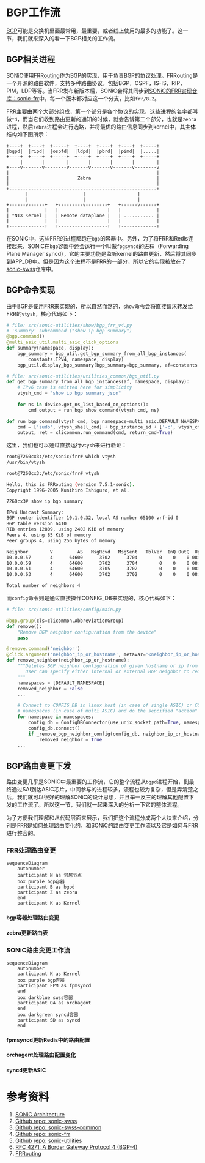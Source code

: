 # BGP工作流

[BGP][BGP]可能是交换机里面最常用，最重要，或者线上使用的最多的功能了。这一节，我们就来深入的看一下BGP相关的工作流。

## BGP相关进程

SONiC使用[FRRouting][FRRouting]作为BGP的实现，用于负责BGP的协议处理。FRRouting是一个开源的路由软件，支持多种路由协议，包括BGP，OSPF，IS-IS，RIP，PIM，LDP等等。当FRR发布新版本后，SONiC会将其同步到[SONiC的FRR实现仓库：sonic-frr][SONiCFRR]中，每一个版本都对应这一个分支，比如`frr/8.2`。

FRR主要由两个大部分组成，第一个部分是各个协议的实现，这些进程的名字都叫做`*d`，而当它们收到路由更新的通知的时候，就会告诉第二个部分，也就是`zebra`进程，然后`zebra`进程会进行选路，并将最优的路由信息同步到kernel中，其主体结构如下图所示：

```
+----+  +----+  +-----+  +----+  +----+  +----+  +-----+
|bgpd|  |ripd|  |ospfd|  |ldpd|  |pbrd|  |pimd|  |.....|
+----+  +----+  +-----+  +----+  +----+  +----+  +-----+
     |       |        |       |       |       |        |
+----v-------v--------v-------v-------v-------v--------v
|                                                      |
|                         Zebra                        |
|                                                      |
+------------------------------------------------------+
       |                    |                   |
       |                    |                   |
+------v------+   +---------v--------+   +------v------+
|             |   |                  |   |             |
| *NIX Kernel |   | Remote dataplane |   | ........... |
|             |   |                  |   |             |
+-------------+   +------------------+   +-------------+
```

在SONiC中，这些FRR的进程都跑在`bgp`的容器中。另外，为了将FRR和Redis连接起来，SONiC在`bgp`容器中还会运行一个叫做`fpgsyncd`的进程（Forwarding Plane Manager syncd），它的主要功能是监听kernel的路由更新，然后将其同步到APP_DB中。但是因为这个进程不是FRR的一部分，所以它的实现被放在了[sonic-swss][SONiCSWSS]仓库中。

## BGP命令实现

由于BGP是使用FRR来实现的，所以自然而然的，`show`命令会将直接请求转发给FRR的`vtysh`，核心代码如下：

```python
# file: src/sonic-utilities/show/bgp_frr_v4.py
# 'summary' subcommand ("show ip bgp summary")
@bgp.command()
@multi_asic_util.multi_asic_click_options
def summary(namespace, display):
    bgp_summary = bgp_util.get_bgp_summary_from_all_bgp_instances(
        constants.IPV4, namespace, display)
    bgp_util.display_bgp_summary(bgp_summary=bgp_summary, af=constants.IPV4)

# file: src/sonic-utilities/utilities_common/bgp_util.py
def get_bgp_summary_from_all_bgp_instances(af, namespace, display):
    # IPv6 case is emitted here for simplicity
    vtysh_cmd = "show ip bgp summary json"
    
    for ns in device.get_ns_list_based_on_options():
        cmd_output = run_bgp_show_command(vtysh_cmd, ns)

def run_bgp_command(vtysh_cmd, bgp_namespace=multi_asic.DEFAULT_NAMESPACE, vtysh_shell_cmd=constants.VTYSH_COMMAND):
    cmd = ['sudo', vtysh_shell_cmd] + bgp_instance_id + ['-c', vtysh_cmd]
    output, ret = clicommon.run_command(cmd, return_cmd=True)
```

这里，我们也可以通过直接运行`vtysh`来进行验证：

```bash
root@7260cx3:/etc/sonic/frr# which vtysh
/usr/bin/vtysh

root@7260cx3:/etc/sonic/frr# vtysh

Hello, this is FRRouting (version 7.5.1-sonic).
Copyright 1996-2005 Kunihiro Ishiguro, et al.

7260cx3# show ip bgp summary

IPv4 Unicast Summary:
BGP router identifier 10.1.0.32, local AS number 65100 vrf-id 0
BGP table version 6410
RIB entries 12809, using 2402 KiB of memory
Peers 4, using 85 KiB of memory
Peer groups 4, using 256 bytes of memory

Neighbor        V         AS   MsgRcvd   MsgSent   TblVer  InQ OutQ  Up/Down State/PfxRcd   PfxSnt
10.0.0.57       4      64600      3702      3704        0    0    0 08:15:03         6401     6406
10.0.0.59       4      64600      3702      3704        0    0    0 08:15:03         6401     6406
10.0.0.61       4      64600      3705      3702        0    0    0 08:15:03         6401     6406
10.0.0.63       4      64600      3702      3702        0    0    0 08:15:03         6401     6406

Total number of neighbors 4
```

而`config`命令则是通过直接操作CONFIG_DB来实现的，核心代码如下：

```python
# file: src/sonic-utilities/config/main.py

@bgp.group(cls=clicommon.AbbreviationGroup)
def remove():
    "Remove BGP neighbor configuration from the device"
    pass

@remove.command('neighbor')
@click.argument('neighbor_ip_or_hostname', metavar='<neighbor_ip_or_hostname>', required=True)
def remove_neighbor(neighbor_ip_or_hostname):
    """Deletes BGP neighbor configuration of given hostname or ip from devices
       User can specify either internal or external BGP neighbor to remove
    """
    namespaces = [DEFAULT_NAMESPACE]
    removed_neighbor = False
    ...

    # Connect to CONFIG_DB in linux host (in case of single ASIC) or CONFIG_DB in all the
    # namespaces (in case of multi ASIC) and do the sepcified "action" on the BGP neighbor(s)
    for namespace in namespaces:
        config_db = ConfigDBConnector(use_unix_socket_path=True, namespace=namespace)
        config_db.connect()
        if _remove_bgp_neighbor_config(config_db, neighbor_ip_or_hostname):
            removed_neighbor = True
    ...
```

## BGP路由变更下发

路由变更几乎是SONiC中最重要的工作流，它的整个流程从`bgpd`进程开始，到最终通过SAI到达ASIC芯片，中间参与的进程较多，流程也较为复杂，但是弄清楚之后，我们就可以很好的理解SONiC的设计思想，并且举一反三的理解其他配置下发的工作流了。所以这一节，我们就一起来深入的分析一下它的整体流程。

为了方便我们理解和从代码层面来展示，我们把这个流程分成两个大块来介绍，分别是FRR是如何处理路由变化的，和SONiC的路由变更工作流以及它是如何与FRR进行整合的。

### FRR处理路由变更

```mermaid
sequenceDiagram
    autonumber
    participant N as 邻居节点
    box purple bgp容器
    participant B as bgpd
    participant Z as zebra
    end
    participant K as Kernel
```


#### bgp容器处理路由变更

#### zebra更新路由表

### SONiC路由变更工作流

```mermaid
sequenceDiagram
    autonumber
    participant K as Kernel
    box purple bgp容器
    participant FPM as fpmsyncd
    end
    box darkblue swss容器
    participant OA as orchagent
    end
    box darkgreen syncd容器
    participant SD as syncd
    end
```

#### fpmsyncd更新Redis中的路由配置

#### orchagent处理路由配置变化

#### syncd更新ASIC

# 参考资料

1. [SONiC Architecture][SONiCArch]
2. [Github repo: sonic-swss][SONiCSWSS]
3. [Github repo: sonic-swss-common][SONiCSWSSCommon]
4. [Github repo: sonic-frr][SONiCFRR]
5. [Github repo: sonic-utilities][SONiCUtil]
6. [RFC 4271: A Border Gateway Protocol 4 (BGP-4)][BGP]
7. [FRRouting][FRRouting]

[SONiCArch]: https://github.com/sonic-net/SONiC/wiki/Architecture
[SONiCSWSS]: https://github.com/sonic-net/sonic-swss
[SONiCSWSSCommon]: https://github.com/sonic-net/sonic-swss-common
[SONiCFRR]: https://github.com/sonic-net/sonic-frr
[SONiCUtil]: https://github.com/sonic-net/sonic-utilities
[BGP]: https://datatracker.ietf.org/doc/html/rfc4271
[FRRouting]: https://frrouting.org/